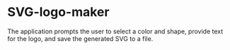 # SVG-logo-maker
The application prompts the user to select a color and shape, provide text for the logo, and save the generated SVG to a file.
